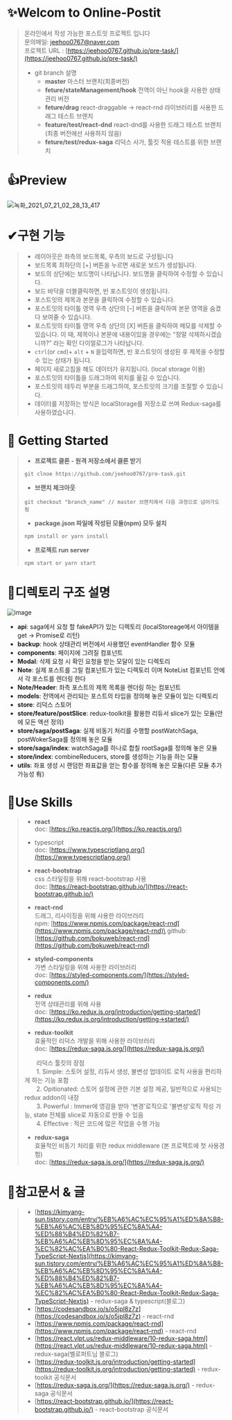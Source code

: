 # ✨Welcom to Online-Postit
>온라인에서 작성 가능한 포스트잇 프로젝트 입니다\
>문의메일: [jeehoo0767@naver.com](jeehoo0767@naver.com)\
>프로젝트 URL : [https://jeehoo0767.github.io/pre-task/](https://jeehoo0767.github.io/pre-task/)
>- git branch 설명
>    - **master** 마스터 브랜치(최종버전)
>    - **feture/stateManagement/hook** 전역이 아닌 hook을 사용한 상태관리 버전
>    - **feture/drag** react-draggable -> react-rnd 라이브러리를 사용한 드래그 테스트 브랜치
>    - **feature/test/react-dnd** react-dnd를 사용한 드래그 테스트 브랜치(최종 버전에선 사용하지 않음)
>    - **feture/test/redux-saga** 리덕스 사가, 툴킷 적용 테스트를 위한 브랜치

# 👍Preview
![녹화_2021_07_21_02_28_13_417](https://user-images.githubusercontent.com/66991772/126369164-f14a22bd-9121-4092-9880-285f06c541a3.gif)


# ✔구현 기능
>- 레이아웃은 좌측의 보드목록, 우측의 보드로 구성됩니다
>- 보드목록 최하단의 [+] 버튼을 누르면 새로운 보드가 생성됩니다.
>- 보드의 상단에는 보드명이 나타납니다. 보드명을 클릭하여 수정할 수 있습니다.
>- 보드 바닥을 더블클릭하면, 빈 포스트잇이 생성됩니다.
>- 포스트잇의 제목과 본문을 클릭하여 수정할 수 있습니다.
>- 포스트잇의 타이틀 영역 우측 상단의 [–] 버튼을 클릭하여 본문 영역을 숨겼다 보여줄 수 있습니다.
>- 포스트잇의 타이틀 영역 우측 상단의 [X] 버튼을 클릭하여 메모를 삭제할 수 있습니다. 이 때, 제목이나 본문에 내용이있을 경우에는 “정말 삭제하시겠습니까?” 라는 확인 다이얼로그가 나타납니다.
>- `ctrl`(or `cmd`)+ `alt` + `N` 을입력하면, 빈 포스트잇이 생성된 후 제목을 수정할 수 있는 상태가 됩니다.
>- 페이지 새로고침을 해도 데이터가 유지됩니다. (local storage 이용)
>- 포스트잇의 타이틀을 드래그하여 위치를 옮길 수 있습니다.
>- 포스트잇의 테두리 부분을 드래그하여, 포스트잇의 크기를 조절할 수 있습니다.
>- 데이터를 저장하는 방식은 localStorage를 저장소로 쓰며 Redux-saga를 사용하였습니다.

# 🚀 Getting Started
>- **프로젝트 클론 - 원격 저장소에서 클론 받기**
>```
>git clnoe https://github.com/jeehoo0767/pre-task.git
>```
>- **브랜치 체크아웃**
>```
>git checkout "branch_name" // master 브랜치에서 다음 과정으로 넘어가도 됨
>```
>- **package.json 파일에 작성된 모듈(npm) 모두 설치**
>```
>npm install or yarn install
>```
>- **프로젝트 run server**
>```
>npm start or yarn start
>```

# 🌝디렉토리 구조 설명
![image](https://user-images.githubusercontent.com/66991772/126349724-7dceacae-f7b8-486f-88f7-be542433d1c2.png)
- **api**: saga에서 요청 할 fakeAPI가 있는 디렉토리 (localStoreage에서 아이템을 get -> Promise로 리턴)
- **backup**: hook 상태관리 버전에서 사용했던 eventHandler 함수 모듈
- **components**: 페이지에 그려질 컴포넌트
- **Modal**: 삭제 요청 시 확인 요청을 받는 모달이 있는 디렉토리
- **Note**: 실제 포스트를 그릴 컴포넌트가 있는 디렉토리 이며 NoteList 컴포넌트 안에서 각 포스트를 렌더링 한다
- **Note/Header**: 좌측 포스트의 제목 목록을 렌더링 하는 컴포넌트
- **models**: 전역에서 관리되는 포스트의 타입을 정의해 놓은 모듈이 있는 디렉토리
- **store**: 리덕스 스토어
- **store/feature/postSlice**: redux-toolkit을 활용한 리듀서 slice가 있는 모듈(안에 모든 액션 정의)
- **store/saga/postSaga**: 실제 비동기 처리를 수행할 postWatchSaga, postWokerSaga를 정의해 놓은 모듈
- **store/saga/index**: watchSaga를 하나로 합칠 rootSaga를 정의해 놓은 모듈
- **store/index**: combineReducers, store를 생성하는 기능을 하는 모듈
- **utils**: 좌표 생성 시 랜덤한 좌표값을 얻는 함수를 정의해 놓은 모듈(다른 모듈 추가 가능성 有)


# 🤝Use Skills
>- **react**\
>doc: [https://ko.reactjs.org/](https://ko.reactjs.org/)
>- typescript\
>doc: [https://www.typescriptlang.org/](https://www.typescriptlang.org/)
>- **react-bootstrap**\
>css 스타일링을 위해 react-bootstrap 사용\
>doc: [https://react-bootstrap.github.io/](https://react-bootstrap.github.io/)
>
>- **react-rnd**\
>드래그, 리사이징을 위해 사용한 라이브러리\
>npm: [https://www.npmjs.com/package/react-rnd](https://www.npmjs.com/package/react-rnd)\
>github: [https://github.com/bokuweb/react-rnd](https://github.com/bokuweb/react-rnd)
>
>- **styled-components**\
>가변 스타일링을 위해 사용한 라이브러리\
>doc: [https://styled-components.com/](https://styled-components.com/)
>
>- **redux**\
>전역 상태관리를 위해 사용\
>doc: [https://ko.redux.js.org/introduction/getting-started/](https://ko.redux.js.org/introduction/getting->started/)  
>
>- **redux-toolkit**\
>효율적인 리덕스 개발을 위해 사용한 라이브러리\
>doc: [https://redux-saga.js.org/](https://redux-saga.js.org/)
>
>&nbsp;&nbsp;&nbsp;&nbsp;&nbsp;&nbsp;&nbsp;리덕스 툴킷의 장점\
>&nbsp;&nbsp;&nbsp;&nbsp;&nbsp;&nbsp;&nbsp;1. Simple: 스토어 설정, 리듀서 생성, 불변성 업데이트 로직 사용을 편리하게 하는 기능 포함\
>&nbsp;&nbsp;&nbsp;&nbsp;&nbsp;&nbsp;&nbsp;2. Opitionated: 스토어 설정에 관한 기본 설정 제공, 일반적으로 사용되는 redux addon이 내장\
>&nbsp;&nbsp;&nbsp;&nbsp;&nbsp;&nbsp;&nbsp;3. Powerful : Immer에 영감을 받아 '변경'로직으로 '불변성'로직 작성 가능, state 전체를 slice로 자동으로 만들 수 있음\
>&nbsp;&nbsp;&nbsp;&nbsp;&nbsp;&nbsp;&nbsp;4. Effective : 적은 코드에 많은 작업을 수행 가능
>- **redux-saga**\
>효율적인 비동기 처리를 위한 redux middleware (본 프로젝트에 첫 사용경험)\
>doc: [https://redux-saga.js.org/](https://redux-saga.js.org/)

# 💛참고문서 & 글
>- [https://kimyang-sun.tistory.com/entry/%EB%A6%AC%EC%95%A1%ED%8A%B8-%EB%A6%AC%EB%8D%95%EC%8A%A4-%ED%88%B4%ED%82%B7-%EB%A6%AC%EB%8D%95%EC%8A%A4-%EC%82%AC%EA%B0%80-React-Redux-Toolkit-Redux-Saga-TypeScript-Nextjs](https://kimyang-sun.tistory.com/entry/%EB%A6%AC%EC%95%A1%ED%8A%B8-%EB%A6%AC%EB%8D%95%EC%8A%A4-%ED%88%B4%ED%82%B7-%EB%A6%AC%EB%8D%95%EC%8A%A4-%EC%82%AC%EA%B0%80-React-Redux-Toolkit-Redux-Saga-TypeScript-Nextjs) - redux-saga & typescript(블로그)
>- [https://codesandbox.io/s/o5jpl8z7z](https://codesandbox.io/s/o5jpl8z7z) - react-rnd
>- [https://www.npmjs.com/package/react-rnd](https://www.npmjs.com/package/react-rnd) - react-rnd
>- [https://react.vlpt.us/redux-middleware/10-redux-saga.html](https://react.vlpt.us/redux-middleware/10-redux-saga.html) - redux-saga(벨로퍼트님 블로그)
>- [https://redux-toolkit.js.org/introduction/getting-started](https://redux-toolkit.js.org/introduction/getting-started) - redux-toolkit 공식문서
>- [https://redux-saga.js.org/](https://redux-saga.js.org/) - redux-saga 공식문서
>- [https://react-bootstrap.github.io/](https://react-bootstrap.github.io/) - react-bootstrap 공식문서

